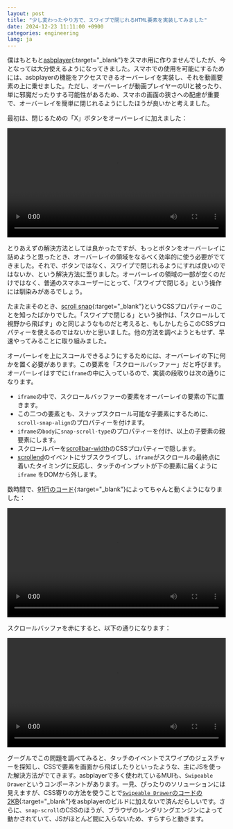 ```yaml
---
layout: post
title: "少し変わったやり方で、スワイプで閉じれるHTML要素を実装してみました"
date: 2024-12-23 11:11:00 +0900
categories: engineering
lang: ja
---
```


僕はもともと[asbplayer](https://github.com/killergerbah/asbplayer){:target="\_blank"}をスマホ用に作りませんでしたが、今となっては大分使えるようになってきました。スマホでの使用を可能にするためには、asbplayerの機能をアクセスできるオーバーレイを実装し、それを動画要素の上に乗せました。ただし、オーバーレイが動画プレイヤーのUIと被ったり、単に邪魔だったりする可能性があるため、スマホの画面の狭さへの配慮が重要で、オーバーレイを簡単に閉じれるようにしたほうが良いかと考えました。

最初は、閉じるための「X」ボタンをオーバーレイに加えました：

<video controls width="100%" src="/assets/videos/swipeable-panel-in-asbplayer-0.mp4"></video>

とりあえずの解決方法としては良かったですが、もっとボタンをオーバーレイに詰めようと思ったとき、オーバーレイの領域をなるべく効率的に使う必要がでてきました。それで、ボタンではなく、スワイプで閉じれるようにすれば良いのではないか、という解決方法に至りました。オーバーレイの領域の一部が空くのだけではなく、普通のスマホユーザーにとって、「スワイプで閉じる」という操作には馴染みがあるでしょう。

たまたまそのとき、[scroll snap](https://developer.mozilla.org/en-US/docs/Web/CSS/CSS_scroll_snap){:target="\_blank"}というCSSプロパティーのことを知ったばかりでした。「スワイプで閉じる」という操作は、「スクロールして視野から飛ばす」のと同じようなものだと考えると、もしかしたらこのCSSプロパティーを使えるのではないかと思いました。他の方法を調べようともせず、早速やってみることに取り組みました。

オーバーレイを上にスコールできるようにするためには、オーバーレイの下に何かを置く必要があります。この要素を「スクロールバッファー」だと呼びます。オーバーレイはすでに`iframe`の中に入っているので、実装の段取りは次の通りになります。

- `iframe`の中で、スクロールバッファーの要素をオーバーレイの要素の下に置きます。
- この二つの要素とも、スナップスクロール可能な子要素にするために、`scroll-snap-align`のプロパティーを付けます。
- `iframe`の`body`に`snap-scroll-type`のプロパティーを付け、以上の子要素の親要素にします。
- スクロールバーを[scrollbar-width](https://developer.mozilla.org/en-US/docs/Web/CSS/scrollbar-width)のCSSプロパティーで隠します。
- [scrollend](https://developer.mozilla.org/en-US/docs/Web/API/Element/scrollend_event)のイベントにサブスクライブし、`iframe`がスクロールの最終点に着いたタイミングに反応し、タッチのインプットが下の要素に届くように`iframe` をDOMから外します。

数時間で、[91行のコード](https://github.com/killergerbah/asbplayer/commit/0f0b496c3015b19217081596f0bfb79f9df8d5dd){:target="\_blank"}によってちゃんと動くようになりました：

<video controls width="100%" src="/assets/videos/swipeable-panel-in-asbplayer-2.mp4"></video>

スクロールバッファを赤にすると、以下の通りになります：

<video controls width="100%" src="/assets/videos/swipeable-panel-in-asbplayer-1.mp4"></video>

グーグルでこの問題を調べてみると、タッチのイベントでスワイプのジェスチャーを探知し、CSSで要素を画面から飛ばしたりといったような、主にJSを使った解決方法がでてきます。asbplayerで多く使われているMUIも、`Swipeable Drawer`というコンポーネントがあります。一見、ぴったりのソリューションには見えますが、CSS寄りの方法を使うことで[`Swipeable Drawer`のコードの2KB](https://v4.mui.com/components/drawers/#swipeable){:target="\_blank"}をasbplayerのビルドに加えないで済んだらしいです。さらに、`snap-scroll`のCSSのほうが、ブラウザのレンダリングエンジンによって動かされていて、JSがほとんど間に入らないため、すらすらと動きます。